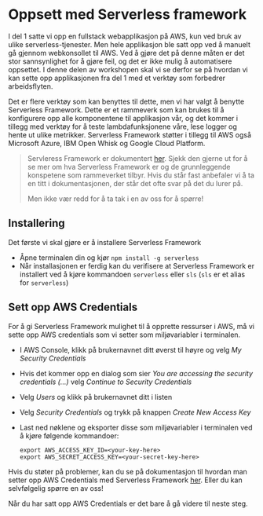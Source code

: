 # Oppsett med Serverless framework

I del 1 satte vi opp en fullstack webapplikasjon på AWS, kun ved bruk av ulike serverless-tjenester. Men hele applikasjon ble satt opp ved å manuelt gå gjennom webkonsollet til AWS. Ved å gjøre det på denne måten er det stor sannsynlighet for å gjøre feil, og det er ikke mulig å automatisere oppsettet. I denne delen av workshopen skal vi se derfor se på hvordan vi kan sette opp applikasjonen fra del 1 med et verktøy som forbedrer arbeidsflyten.

Det er flere verktøy som kan benyttes til dette, men vi har valgt å benytte Serverless Framework. Dette er et rammeverk som kan brukes til å konfigurere opp alle komponentene til applikasjon vår, og det kommer i tillegg med verktøy for å teste lambdafunksjonene våre, lese logger og hente ut ulike metrikker. Serverless Framework støtter i tillegg til AWS også Microsoft Azure, IBM Open Whisk og Google Cloud Platform.

> Servleress Framework er dokumentert [her](https://serverless.com/framework/docs/providers/aws/guide/intro/). Sjekk den gjerne ut for å se mer om hva Serverless Framework er og de grunnleggende konspetene som rammeverket tilbyr. Hvis du står fast anbefaler vi å ta en titt i dokumentasjonen, der står det ofte svar på det du lurer på.
> 
> Men ikke vær redd for å ta tak i en av oss for å spørre!

## Installering
Det første vi skal gjøre er å installere Serverless Framework

- Åpne terminalen din og kjør `npm install -g serverless`
- Når installasjonen er ferdig kan du verifisere at Serverless Framework er installert ved å kjøre kommandoen `serverless` eller `sls` (`sls` er et alias for `serverless`)

## Sett opp AWS Credentials

For å gi Serverless Framework mulighet til å opprette ressurser i AWS, må vi sette opp AWS credentials som vi setter som miljøvariabler i terminalen.

- I AWS Console, klikk på brukernavnet ditt øverst til høyre og velg *My Security Credentials*
- Hvis det kommer opp en dialog som sier *You are accessing the security credentials (...)* velg *Continue to Security Credentials*
- Velg *Users* og klikk på brukernavnet ditt i listen
- Velg *Security Credentials* og trykk på knappen *Create New Access Key*
- Last ned nøklene og eksporter disse som miljøvariabler i terminalen ved å kjøre følgende kommandoer:

  ```
  export AWS_ACCESS_KEY_ID=<your-key-here>
  export AWS_SECRET_ACCESS_KEY=<your-secret-key-here>
  ```

Hvis du støter på problemer, kan du se på dokumentasjon til hvordan man setter opp AWS Credentials med Serverless Framework [her](https://serverless.com/framework/docs/providers/aws/guide/credentials/). Eller du kan selvfølgelig spørre en av oss!

Når du har satt opp AWS Credentials er det bare å gå videre til neste steg.